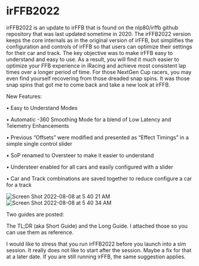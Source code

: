 # irFFB2022


irFFB2022 is an update to irFFB that is found on the nlp80/irffb github repository that was last updated sometime in 2020.  The irFFB2022 version keeps the core internals as in the original version of irFFB, but simplifies the configuration and controls of irFFB so that users can optimize their settings for their car and track.   The key objective was to make irFFB easy to understand and easy to use. As a result, you will find it much easier to optimize your FFB experience in iRacing and achieve most consistent lap times over a longer period of time.  For those NextGen Cup racers, you may even find yourself recovering from those dreaded snap spins. It was those snap spins that got me to come back and take a new look at irFFB.

New Features:

•	Easy to Understand Modes

•	Automatic -360 Smoothing Mode for a blend of Low Latency and Telemetry Enhancements

•	Previous “Offsets” were modified and presented as “Effect Timings” in a simple single control slider

•	SoP renamed to Oversteer to make it easier to understand

•	Understeer enabled for all cars and easily configured with a slider

•	Car and Track combinations are saved together to reduce configure a car for a track

![Screen Shot 2022-08-08 at 5 40 21 AM](https://user-images.githubusercontent.com/8271391/183484997-ffed5e9e-df1c-43fa-b0d0-75975f3f113c.png)
![Screen Shot 2022-08-08 at 5 40 34 AM](https://user-images.githubusercontent.com/8271391/183485016-a027c9c7-e594-4e1b-8be1-356b5acd3c3d.png)

Two guides are posted:

The TL;DR (aka Short Guide) and the Long Guide.  I attached those so you can use them as reference.

I would like to stress that you run irFFB2022 before you launch into a sim session.  It really does not like to start after the session.  Maybe a fix for that at a later date.  If you are still running irFFB, the same suggestion applies.
